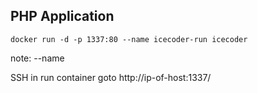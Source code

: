 ##  PHP Application

    docker run -d -p 1337:80 --name icecoder-run icecoder
<!-- .element: class="bash" -->

note:
--name

SSH in
run container
goto http://ip-of-host:1337/

